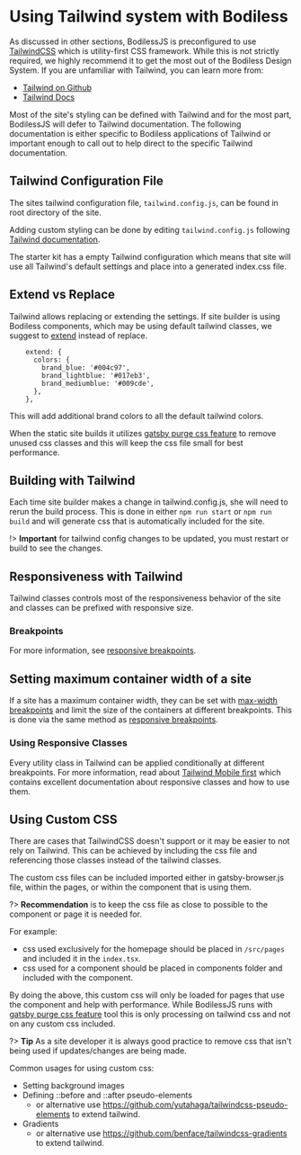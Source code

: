 # Using Tailwind system with Bodiless

As discussed in other sections, BodilessJS is preconfigured to use
[TailwindCSS](https://tailwindcss.com) which is utility-first CSS framework.
While this is not strictly required, we highly recommend it to get the most out
of the Bodiless Design System. If you are unfamiliar with Tailwind, you can
learn more from:

- [Tailwind on Github](https://github.com/tailwindcss/tailwindcss)
- [Tailwind Docs](https://tailwindcss.com/docs/what-is-tailwind)

Most of the site's styling can be defined with Tailwind and for the most part,
BodilessJS will defer to Tailwind documentation. The following documentation
is either specific to Bodiless applications of Tailwind or important enough to
call out to help direct to the specific Tailwind documentation.

## Tailwind Configuration File
The sites tailwind configuration file, `tailwind.config.js`, can be found in
root directory of the site.

Adding custom styling can be done by editing `tailwind.config.js` following
[Tailwind documentation](https://tailwindcss.com/docs/configuration).

The starter kit has a empty Tailwind configuration which means that site will
use all Tailwind's default settings and place into a generated index.css file.

## Extend vs Replace
Tailwind allows replacing or extending the settings. If site builder is using
Bodiless components, which may be using default tailwind classes, we suggest to
[extend](https://tailwindcss.com/docs/theme/#extending-the-default-theme)
instead of replace.

```
    extend: {
      colors: {
        brand_blue: '#004c97',
        brand_lightblue: '#017eb3',
        brand_mediumblue: '#009cde',
      },
    },  
```

This will add additional brand colors to all the default tailwind colors. 

When the static site builds it utilizes
[gatsby purge css feature](https://www.gatsbyjs.org/packages/gatsby-plugin-purgecss)
to remove unused css classes and this will keep the css file small for best
performance.

## Building with Tailwind

Each time site builder makes a change in tailwind.config.js, she will need to
rerun the build process. This is done in either `npm run start` or
`npm run build` and will generate css that is automatically included for the
site.

!> **Important** for tailwind config changes to be updated, you must restart or
build to see the changes.

## Responsiveness with Tailwind

Tailwind classes controls most of the responsiveness behavior of the site and
classes can be prefixed with responsive size.

### Breakpoints

For more information, see [responsive
breakpoints](./Responsiveness#Breakpoints).

## Setting maximum container width of a site

If a site has a maximum container width, they can be set with
[max-width
breakpoints](https://tailwindcss.com/docs/breakpoints/#max-width-breakpoints)
and limit the size of the containers at different breakpoints. This is done via
the same method as [responsive breakpoints](./Responsiveness#Breakpoints).

### Using Responsive Classes

Every utility class in Tailwind can be applied conditionally at different
breakpoints. For more information, read about
[Tailwind Mobile first](https://tailwindcss.com/docs/responsive-design#mobile-first)
which contains excellent documentation about responsive classes and how to use
them.

## Using Custom CSS

There are cases that TailwindCSS doesn't support or it may be easier to not
rely on Tailwind. This can be achieved by including the css file and referencing
those classes instead of the tailwind classes.  

The custom css files can be included imported either in gatsby-browser.js file,
within the pages, or within the component that is using them.

?> **Recommendation** is to keep the css file as close to possible to the
component or page it is needed for.

For example:
* css used exclusively for the homepage should be placed in `/src/pages` and
  included it in the `index.tsx`.
* css used for a component should be placed in components folder and included
  with the component.

By doing the above, this custom css will only be loaded for pages that
use the component and help with performance. While BodilessJS runs with
[gatsby purge css feature](https://www.gatsbyjs.org/packages/gatsby-plugin-purgecss)
tool this is only processing on tailwind css and not on any custom css included.

?> **Tip** As a site developer it is always good practice to remove css that isn't
being used if updates/changes are being made.

Common usages for using custom css:
* Setting background images 
* Defining ::before and ::after pseudo-elements  
  * or alternative use https://github.com/yutahaga/tailwindcss-pseudo-elements to
    extend tailwind.
* Gradients
  * or alternative use https://github.com/benface/tailwindcss-gradients to extend
    tailwind.
